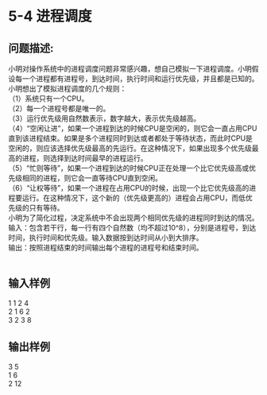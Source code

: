 # 5-4 进程调度

## 问题描述:<br>
小明对操作系统中的进程调度问题非常感兴趣，想自己模拟一下进程调度。小明假设每一个进程都有进程号，到达时间，执行时间和运行优先级，并且都是已知的。<br>
小明想出了模拟进程调度的几个规则：<br>
（1）系统只有一个CPU。<br>
（2）每一个进程号都是唯一的。<br>
（3）运行优先级用自然数表示，数字越大，表示优先级越高。<br>
（4）“空闲让进”，如果一个进程到达的时候CPU是空闲的，则它会一直占用CPU直到该进程结束。如果是多个进程同时到达或者都处于等待状态，而此时CPU是空闲的，则应该选择优先级最高的先运行。在这种情况下，如果出现多个优先级最高的进程，则选择到达时间最早的进程运行。<br>
（5）“忙则等待”，如果一个进程到达的时候CPU正在处理一个比它优先级高或优先级相同的进程，则它会一直等待CPU直到空闲。<br>
（6）“让权等待”，如果一个进程在占用CPU的时候，出现一个比它优先级高的进程要运行。在这种情况下，这个新的（优先级更高的）进程会占用CPU，而低优先级的只有等待。<br>
小明为了简化过程，决定系统中不会出现两个相同优先级的进程同时到达的情况。<br>
输入：包含若干行，每一行有四个自然数（均不超过10^8），分别是进程号，到达时间，执行时间和优先级。输入数据按到达时间从小到大排序。<br>
输出：按照进程结束的时间输出每个进程的进程号和结束时间。
<br><br>


## 输入样例<br>
1 1 2 4<br>
2 1 6 2<br>
3 2 3 8


## 输出样例<br>
3 5<br>
1 6<br>
2 12
<br>